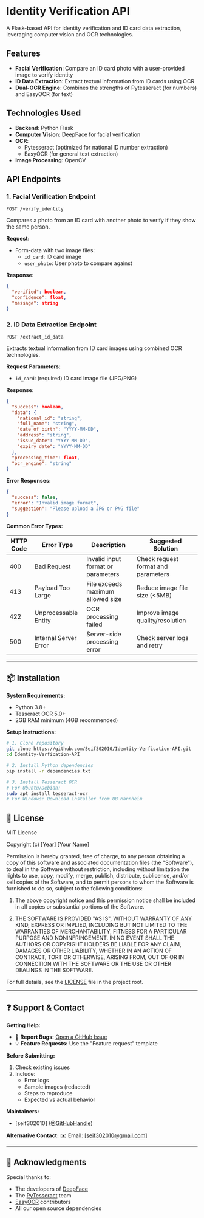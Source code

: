 # Identity Verification API

A Flask-based API for identity verification and ID card data extraction, leveraging computer vision and OCR technologies.

## Features

- **Facial Verification**: Compare an ID card photo with a user-provided image to verify identity
- **ID Data Extraction**: Extract textual information from ID cards using OCR
- **Dual-OCR Engine**: Combines the strengths of Pytesseract (for numbers) and EasyOCR (for text)

## Technologies Used

- **Backend**: Python Flask
- **Computer Vision**: DeepFace for facial verification
- **OCR**: 
  - Pytesseract (optimized for national ID number extraction)
  - EasyOCR (for general text extraction)
- **Image Processing**: OpenCV

## API Endpoints

### 1. Facial Verification Endpoint

`POST /verify_identity`

Compares a photo from an ID card with another photo to verify if they show the same person.

**Request:**
- Form-data with two image files:
  - `id_card`: ID card image
  - `user_photo`: User photo to compare against

**Response:**
```json
{
  "verified": boolean,
  "confidence": float,
  "message": string
}
```
### 2. ID Data Extraction Endpoint

`POST /extract_id_data`

Extracts textual information from ID card images using combined OCR technologies.

**Request Parameters:**
- `id_card`: (required) ID card image file (JPG/PNG)

**Response:**
```json
{
  "success": boolean,
  "data": {
    "national_id": "string",
    "full_name": "string",
    "date_of_birth": "YYYY-MM-DD",
    "address": "string",
    "issue_date": "YYYY-MM-DD",
    "expiry_date": "YYYY-MM-DD"
  },
  "processing_time": float,
  "ocr_engine": "string"
}
```

**Error Responses:**

```json
{
  "success": false,
  "error": "Invalid image format",
  "suggestion": "Please upload a JPG or PNG file"
}
```
**Common Error Types:**

| HTTP Code | Error Type               | Description                          | Suggested Solution                  |
|-----------|--------------------------|--------------------------------------|-------------------------------------|
| 400       | Bad Request              | Invalid input format or parameters   | Check request format and parameters |
| 413       | Payload Too Large        | File exceeds maximum allowed size    | Reduce image file size (<5MB)       |
| 422       | Unprocessable Entity     | OCR processing failed                | Improve image quality/resolution    |
| 500       | Internal Server Error    | Server-side processing error         | Check server logs and retry         |

---

## 📦 Installation

**System Requirements:**
- Python 3.8+
- Tesseract OCR 5.0+
- 2GB RAM minimum (4GB recommended)

**Setup Instructions:**
```bash
# 1. Clone repository
git clone https://github.com/Seif302010/Idemtity-Verfication-API.git
cd Idemtity-Verfication-API

# 2. Install Python dependencies
pip install -r dependencies.txt

# 3. Install Tesseract OCR
# For Ubuntu/Debian:
sudo apt install tesseract-ocr
# For Windows: Download installer from UB Mannheim
```

## 📜 License

MIT License

Copyright (c) [Year] [Your Name]

Permission is hereby granted, free of charge, to any person obtaining a copy of this software and associated documentation files (the "Software"), to deal in the Software without restriction, including without limitation the rights to use, copy, modify, merge, publish, distribute, sublicense, and/or sell copies of the Software, and to permit persons to whom the Software is furnished to do so, subject to the following conditions:

1. The above copyright notice and this permission notice shall be included in all copies or substantial portions of the Software.

2. THE SOFTWARE IS PROVIDED "AS IS", WITHOUT WARRANTY OF ANY KIND, EXPRESS OR IMPLIED, INCLUDING BUT NOT LIMITED TO THE WARRANTIES OF MERCHANTABILITY, FITNESS FOR A PARTICULAR PURPOSE AND NONINFRINGEMENT. IN NO EVENT SHALL THE AUTHORS OR COPYRIGHT HOLDERS BE LIABLE FOR ANY CLAIM, DAMAGES OR OTHER LIABILITY, WHETHER IN AN ACTION OF CONTRACT, TORT OR OTHERWISE, ARISING FROM, OUT OF OR IN CONNECTION WITH THE SOFTWARE OR THE USE OR OTHER DEALINGS IN THE SOFTWARE.

For full details, see the [LICENSE](LICENSE) file in the project root.

---

## ❓ Support & Contact

**Getting Help:**
- 🐛 **Report Bugs:** [Open a GitHub Issue](https://github.com/Seif302010/Idemtity-Verfication-API/issues)
- 💡 **Feature Requests:** Use the "Feature request" template

**Before Submitting:**
1. Check existing issues
2. Include:
   - Error logs
   - Sample images (redacted)
   - Steps to reproduce
   - Expected vs actual behavior

**Maintainers:**
- [seif302010] ([@GitHubHandle](https://github.com/seif302010))

**Alternative Contact:**
✉️ Email: [seif302010@gmail.com]  

---

## 🙏 Acknowledgments

Special thanks to:
- The developers of [DeepFace](https://github.com/serengil/deepface)
- The [PyTesseract](https://github.com/madmaze/pytesseract) team
- [EasyOCR](https://github.com/JaidedAI/EasyOCR) contributors
- All our open source dependencies
